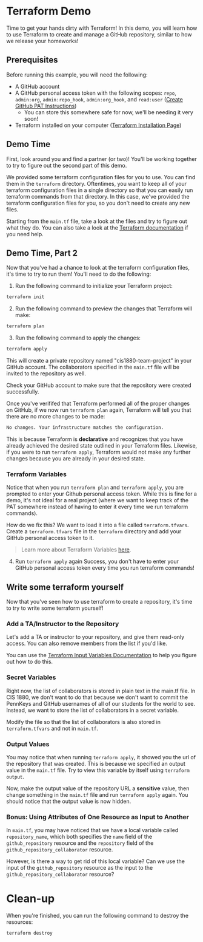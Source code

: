 # Terraform Demo
Time to get your hands dirty with Terraform! In this demo, you will learn how to use Terraform to create and manage a GitHub repository, similar to how we release your homeworks!

## Prerequisites

Before running this example, you will need the following:

- A GitHub account
- A GitHub personal access token with the following scopes: `repo`, `admin:org`, `admin:repo_hook`, `admin:org_hook`, and `read:user` ([Create GitHub PAT Instructions](https://docs.github.com/en/authentication/keeping-your-account-and-data-secure/creating-a-personal-access-token))
  - You can store this somewhere safe for now, we'll be needing it very soon!
- Terraform installed on your computer ([Terraform Installation Page](https://developer.hashicorp.com/terraform/tutorials/aws-get-started/install-cli))

## Demo Time
First, look around you and find a partner (or two)! You'll be working together to try to figure out the second part of this demo.

We provided some terraform configuration files for you to use. You can find them in the `terraform` directory. Oftentimes, you want to keep all of your terraform configuration files in a single directory so that you can easily run terraform commands from that directory. In this case, we've provided the terraform configuration files for you, so you don't need to create any new files.

Starting from the `main.tf` file, take a look at the files and try to figure out what they do. You can also take a look at the [Terraform documentation](https://www.terraform.io/docs/index.html) if you need help.

## Demo Time, Part 2
Now that you've had a chance to look at the terraform configuration files, it's time to try to run them! You'll need to do the following:

1. Run the following command to initialize your Terraform project:

```bash
terraform init
```

2. Run the following command to preview the changes that Terraform will make:

```bash
terraform plan
```

3. Run the following command to apply the changes:

```bash
terraform apply
```

This will create a private repository named "cis1880-team-project" in your GitHub account. The collaborators specified in the `main.tf` file will be invited to the repository as well.

Check your GitHub account to make sure that the repository were created successfully.

Once you've verififed that Terraform performed all of the proper changes on GitHub, if we now run `terraform plan` again, Terraform will tell you that there are no more changes to be made:
```bash
No changes. Your infrastructure matches the configuration.
```
This is because Terraform is **declarative** and recognizes that you have already achieved the desired state outlined in your Terraform files. Likewise, if you were to run `terraform apply`, Terraform would not make any further changes because you are already in your desired state.

### Terraform Variables
Notice that when you run `terraform plan` and `terraform apply`, you are prompted to enter your Github personal access token. While this is fine for a demo, it's not ideal for a real project (where we want to keep track of the PAT somewhere instead of having to enter it every time we run terraform commands).

How do we fix this? We want to load it into a file called `terraform.tfvars`. Create a `terraform.tfvars` file in the `terraform` directory and add your GitHub personal access token to it.

> Learn more about Terraform Variables [here](https://www.terraform.io/docs/language/values/variables.html).

4. Run `terraform apply` again
Success, you don't have to enter your GitHub personal access token every time you run terraform commands!

## Write some terraform yourself
Now that you've seen how to use terraform to create a repository, it's time to try to write some terraform yourself!

### Add a TA/Instructor to the Repository
Let's add a TA or instructor to your repository, and give them read-only access. You can also remove members from the list if you'd like.

You can use the [Terraform Input Variables Documentation](https://www.terraform.io/docs/language/values/variables.html) to help you figure out how to do this.

### Secret Variables
Right now, the list of collaborators is stored in plain text in the main.tf file. In CIS 1880, we don't want to do that because we don't want to commit the PennKeys and GitHub usernames of all of our students for the world to see. Instead, we want to store the list of collaborators in a secret variable.

Modify the file so that the list of collaborators is also stored in `terraform.tfvars` and not in `main.tf`.

### Output Values
You may notice that when running `terraform apply`, it showed you the url of the repository that was created. This is because we specified an output value in the `main.tf` file. Try to view this variable by itself using `terraform output`.

Now, make the output value of the repository URL a **sensitive** value, then change something in the `main.tf` file and run `terraform apply` again. You should notice that the output value is now hidden.

### Bonus: Using Attributes of One Resource as Input to Another
In `main.tf`, you may have noticed that we have a local variable called `repository_name`, which both specifies the `name` field of the `github_repository` resource and the `repository` field of the `github_repository_collaborator` resource.

However, is there a way to get rid of this local variable? Can we use the input of the `github_repository` resource as the input to the `github_repository_collaborator` resource?

# Clean-up
When you're finished, you can run the following command to destroy the resources:

```bash
terraform destroy
```
